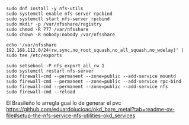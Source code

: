 
```
sudo dnf install -y nfs-utils 
sudo systemctl enable nfs-server rpcbind 
sudo systemctl start nfs-server rpcbind 
sudo mkdir -p /var/nfsshare/registry 
sudo chmod -R 777 /var/nfsshare 
sudo chown -R nobody:nobody /var/nfsshare
```

```
echo '/var/nfsshare 192.168.112.0/24(rw,sync,no_root_squash,no_all_squash,no_wdelay)' | sudo tee /etc/exports
```

```
sudo setsebool -P nfs_export_all_rw 1 
sudo systemctl restart nfs-server 
sudo firewall-cmd --permanent --zone=public --add-service mountd 
sudo firewall-cmd --permanent --zone=public --add-service rpc-bind
sudo firewall-cmd --permanent --zone=public --add-service nfs
sudo firewall-cmd --reload
```

El Brasileño lo arregla guai lo de generar el pvc
https://github.com/eduardolucioac/okd_bare_metal?tab=readme-ov-file#setup-the-nfs-service-nfs-utilities-okd_services